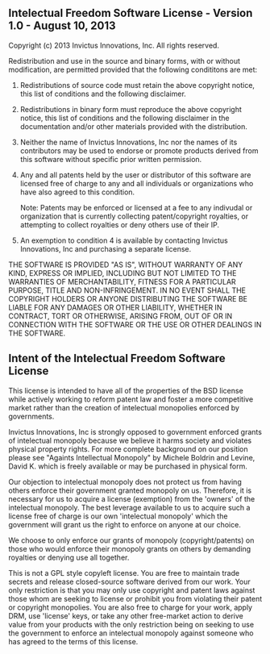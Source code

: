 Intelectual Freedom Software License - Version 1.0 - August 10, 2013
--------------------------------------------------------------------

Copyright (c) 2013 Invictus Innovations, Inc.
All rights reserved.

Redistribution and use in the source and binary forms, with or without 
modification, are permitted provided that the following condititons are
met:

   1. Redistributions of source code must retain the above copyright
         notice, this list of conditions and the following disclaimer.
   2. Redistributions in binary form must reproduce the above copyright
         notice, this list of conditions and the following disclaimer in the
         documentation and/or other materials provided with the distribution.
   3. Neither the name of Invictus Innovations, Inc nor the names of its contributors may 
         be used to endorse or promote products derived from this software without 
         specific prior written permission.
   4. Any and all patents held by the user or distributor of this software are
         licensed free of charge to any and all individuals or organizations 
         who have also agreed to this condition.

         Note: Patents may be enforced or licensed at a fee to any indivudal or
         organization that is currently collecting patent/copyright royalties, 
         or attempting to collect royalties or deny others use of their IP.

   5. An exemption to condition 4 is available by contacting Invictus Innovations, Inc
         and purchasing a separate license. 

THE SOFTWARE IS PROVIDED "AS IS", WITHOUT WARRANTY OF ANY KIND, EXPRESS OR
IMPLIED, INCLUDING BUT NOT LIMITED TO THE WARRANTIES OF MERCHANTABILITY,
FITNESS FOR A PARTICULAR PURPOSE, TITLE AND NON-INFRINGEMENT. IN NO EVENT
SHALL THE COPYRIGHT HOLDERS OR ANYONE DISTRIBUTING THE SOFTWARE BE LIABLE
FOR ANY DAMAGES OR OTHER LIABILITY, WHETHER IN CONTRACT, TORT OR OTHERWISE,
ARISING FROM, OUT OF OR IN CONNECTION WITH THE SOFTWARE OR THE USE OR OTHER
DEALINGS IN THE SOFTWARE.



Intent of the Intelectual Freedom Software License
----------------------------------------------------------------- 
This license is intended to have all of the properties of the BSD
license while actively working to reform patent law and foster a
more competitive market rather than the creation of intelectual
monopolies enforced by governments.   

Invictus Innovations, Inc is strongly opposed to government enforced
grants of intelectual monopoly because we believe it harms society and
violates physical property rights.  For more complete background on our
position please see "Againts Intellectual Monopoly" by Michele Boldrin and
Levine, David K. which is freely available or may be purchased in physical
form.

Our objection to intelectual monopoly does not protect us from having
others enforce their government granted monopoly on us.  Therefore, it
is necessary for us to acquire a license (exemption) from the 'owners' of
the intelectual monopoly.  The best leverage available to us to acquire such
a license free of charge is our own 'intelectual monopoly' which the 
government will grant us the right to enforce on anyone at our choice.  

We choose to only enforce our grants of monopoly (copyright/patents) on those
who would enforce their monopoly grants on others by demanding royalties or
denying use all together. 

This is not a GPL style copyleft license.  You are free to maintain
trade secrets and release closed-source software derived from our work. Your
only restriction is that you may only use copyright and patent laws against
those whom are seeking to license or prohibit you from violating their
patent or copyright monopolies.  You are also free to charge for your work, 
apply DRM, use 'license' keys, or take any other free-market action to derive
value from your products with the only restriction being on seeking to use the 
government to enforce an intelectual monopoly against someone who has agreed
to the terms of this license. 

